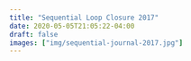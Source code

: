 ```yaml
---
title: "Sequential Loop Closure 2017"
date: 2020-05-05T21:05:22-04:00
draft: false
images: ["img/sequential-journal-2017.jpg"]
---
```


<body onload="javascript:window.location.href='../research/sequential-journal-2017.pdf';">
